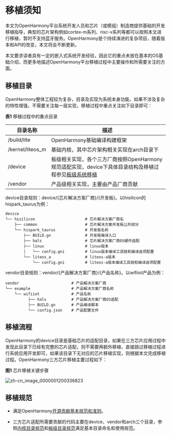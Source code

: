 # 移植须知


本文为OpenHarmony平台系统开发人员和芯片（或模组）制造商提供基础的开发移植指导，典型的芯片架构例如cortex-m系列、risc-v系列等都可以按照本文进行移植，暂时不支持蓝牙服务。OpenHarmony是个持续演进的复杂项目，随着版本和API的改变，本文将会不断更新。


本文要求读者具有一定的嵌入式系统开发经验，因此它的重点未放在基本的OS基础介绍，而更多地描述OpenHarmony平台移植过程中主要操作和所需要关注的方面。


## 移植目录

OpenHarmony整体工程较为复杂，目录及实现为系统本身功能，如果不涉及复杂的特性增强，不需要关注每一层实现，移植过程中重点关注如下目录即可：

  **表1** 移植过程中的重点目录

| 目录名称 | 描述 | 
| -------- | -------- |
| /build/lite | OpenHarmony基础编译构建框架 | 
| /kernel/liteos_m | 基础内核，其中芯片架构相关实现在arch目录下 | 
| /device | 板级相关实现，各个三方厂商按照OpenHarmony规范适配实现，device下具体目录结构及移植过程参见[板级系统移植](../porting/porting-chip-board-overview.md) | 
| /vendor | 产品级相关实现，主要由产品厂商贡献 | 

device目录规则：device/{芯片解决方案厂商}/{开发板}。以hisilicon的hispark_taurus为例：

  
```
device
└── hisilicon                      # 芯片解决方案厂商名
    ├── common                     # 芯片解决方案开发板公共部分
    └── hispark_taurus             # 开发板名称
        ├── BUILD.gn               # 开发板编译入口
        ├── hals                   # 芯片解决方案厂商OS硬件适配
        ├── linux                  # linux版本
        │   └── config.gni         # linux版本编译工具链和编译选项配置
        └── liteos_a               # liteos-a版本
            └── config.gni         # liteos-a版本编译工具链和编译选项配置
```


vendor目录规则：vendor/{产品解决方案厂商}/{产品名称}。以wifiiot产品为例：


  
```
vendor                       # 产品解决方案厂商
└── example                  # 产品解决方案厂商名称
    └── wifiiot              # 产品名称
          ├── hals           # 产品解决方案厂商OS适配
          ├── BUILD.gn       # 产品编译脚本
          └── config.json    # 产品配置文件
```


## 移植流程

OpenHarmony的device目录是基础芯片的适配目录，如果在三方芯片应用过程中发现此目录下已经有完整的芯片适配，则不需要再额外移植，直接跳过移植过程进行系统应用开发即可，如果该目录下无对应的芯片移植实现，则根据本文完成移植过程。OpenHarmony三方芯片移植主要过程如下：

  **图1** 芯片移植关键步骤

  ![zh-cn_image_0000001200336823](figures/zh-cn_image_0000001200336823.png)


## 移植规范

- 满足OpenHarmony[开源贡献基本规范和准则](../../contribute/参与贡献.md)。

- 三方芯片适配所需要贡献的代码主要在device、vendor和arch三个目录，参照[内核目录规范](../porting/porting-chip-kernel-overview.md)和[板级目录规范](../porting/porting-chip-board-overview.md#板级目录规范)满足基本目录命名和使用规范。
